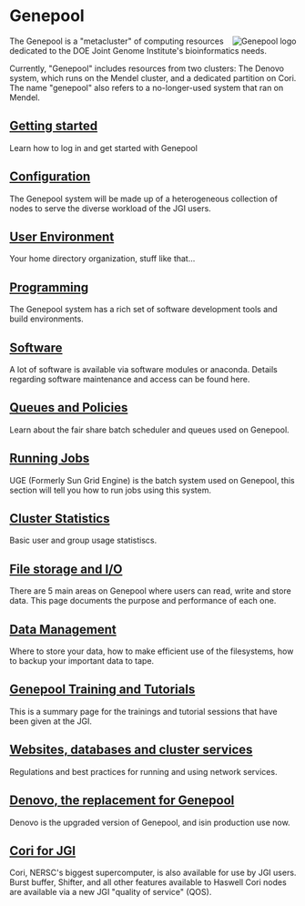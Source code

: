 # Genepool 

<img style="float: right;" alt="Genepool logo" src="../../img/Genepool-logo.jpg">
The Genepool is a "metacluster" of computing resources dedicated to the DOE Joint Genome
Institute's bioinformatics needs.

Currently, "Genepool" includes resources from two clusters: The Denovo system, which runs on the Mendel cluster, and a dedicated partition on Cori. The name "genepool" also refers to a no-longer-used system that ran on Mendel. 

## [Getting started](genepool/genepool-getting-started.md)
Learn how to log in and get started with Genepool

## [Configuration](genepool/genepool-configuration.md)
The Genepool system will be made up of a heterogeneous collection of nodes to serve the diverse workload of the JGI users.

## [User Environment](genepool/genepool-user-environment.md)
Your home directory organization, stuff like that...

## [Programming](genepool/genepool-programming.md)
The Genepool system has a rich set of software development tools and build environments.

## [Software](genepool/genepool-software.md)
A lot of software is available via software modules or anaconda. Details regarding software maintenance and access can be found here.

## [Queues and Policies](genepool/genepool-queues-and-policies.md)
Learn about the fair share batch scheduler and queues used on Genepool.

## [Running Jobs](genepool/genepool-running-jobs.md)
UGE (Formerly Sun Grid Engine) is the batch system used on Genepool, this section will tell you how to run jobs using this system.

## [Cluster Statistics](genepool/genepool-cluster-statistics.md)
Basic user and group usage statistiscs.

## [File storage and I/O](genepool/genepool-file-storage-and-io.md)
There are 5 main areas on Genepool where users can read, write and store data. This page documents the purpose and performance of each one.

## [Data Management](genepool/genepool-data-management.md)
Where to store your data, how to make efficient use of the filesystems, how to backup your important data to tape.

## [Genepool Training and Tutorials](genepool/genepool-training-and-tutorials.md)
This is a summary page for the trainings and tutorial sessions that have been given at the JGI.

## [Websites, databases and cluster services](genepool/genepool-websites-databases-and-cluster-services.md)
Regulations and best practices for running and using network services.

## [Denovo, the replacement for Genepool](genepool/genepool-denovo-the-replacement-for-genepool.md)
Denovo is the upgraded version of Genepool, and isin production use now.

## [Cori for JGI](genepool/genepool-cori-for-jgi.md)
Cori, NERSC's biggest supercomputer, is also available for use by JGI users. Burst buffer, Shifter, and all other features available to Haswell Cori nodes are available via a new JGI "quality of service" (QOS).
